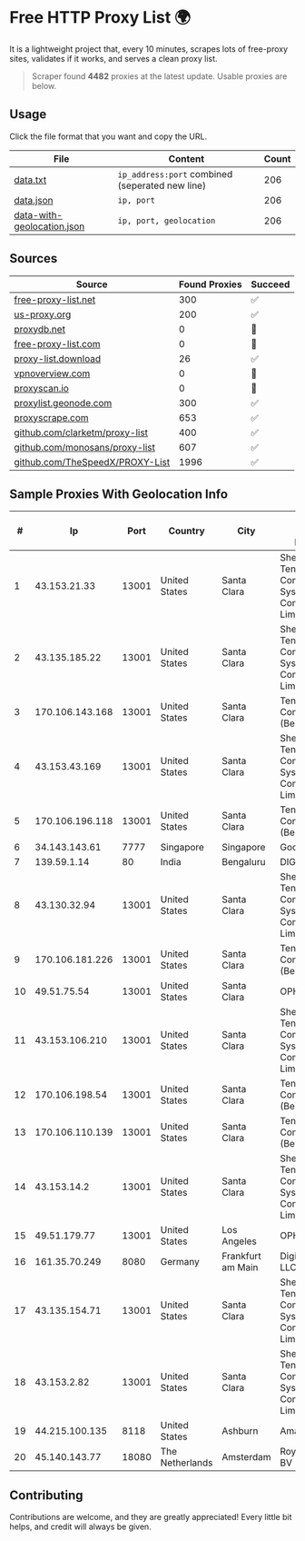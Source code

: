 
# Free HTTP Proxy List 🌍

It is a lightweight project that, every 10 minutes, scrapes lots of free-proxy sites, validates if it works, and serves a clean proxy list.


> Scraper found **4482** proxies at the latest update. Usable proxies are below.

## Usage

Click the file format that you want and copy the URL.


|File|Content|Count|
|----|-------|-----|
|[data.txt](https://raw.githubusercontent.com/themiralay/Proxy-List-World/master/data.txt)|`ip_address:port` combined (seperated new line)|206|
|[data.json](https://raw.githubusercontent.com/themiralay/Proxy-List-World/master/data.json)|`ip, port`|206|
|[data-with-geolocation.json](https://raw.githubusercontent.com/themiralay/Proxy-List-World/master/data-with-geolocation.json)|`ip, port, geolocation`|206|

## Sources

|Source|Found Proxies|Succeed|
|------|-------------|-------|
|[free-proxy-list.net](https://free-proxy-list.net)|300|✅|
|[us-proxy.org](https://www.us-proxy.org)|200|✅|
|[proxydb.net](http://proxydb.net)|0|🚫|
|[free-proxy-list.com](https://free-proxy-list.com/?page=&port=&type%5B%5D=http&type%5B%5D=https&up_time=0&search=Search)|0|🚫|
|[proxy-list.download](https://www.proxy-list.download/HTTP)|26|✅|
|[vpnoverview.com](https://vpnoverview.com/privacy/anonymous-browsing/free-proxy-servers)|0|🚫|
|[proxyscan.io](https://www.proxyscan.io)|0|🚫|
|[proxylist.geonode.com](https://proxylist.geonode.com/api/proxy-list?limit=300&page=1&sort_by=lastChecked&sort_type=desc&protocols=http,https)|300|✅|
|[proxyscrape.com](https://api.proxyscrape.com/v2/?request=displayproxies&protocol=http&timeout=10000&country=all&ssl=all&anonymity=all)|653|✅|
|[github.com/clarketm/proxy-list](https://raw.githubusercontent.com/clarketm/proxy-list/master/proxy-list-raw.txt)|400|✅|
|[github.com/monosans/proxy-list](https://raw.githubusercontent.com/monosans/proxy-list/main/proxies/http.txt)|607|✅|
|[github.com/TheSpeedX/PROXY-List](https://raw.githubusercontent.com/TheSpeedX/PROXY-List/master/http.txt)|1996|✅|


## Sample Proxies With Geolocation Info

|#|Ip|Port|Country|City|Internet Service Provider|
|-|--|----|-------|----|-------------------------|
|1|43.153.21.33|13001|United States|Santa Clara|Shenzhen Tencent Computer Systems Company Limited|
|2|43.135.185.22|13001|United States|Santa Clara|Shenzhen Tencent Computer Systems Company Limited|
|3|170.106.143.168|13001|United States|Santa Clara|Tencent Cloud Computing (Beijing) Co|
|4|43.153.43.169|13001|United States|Santa Clara|Shenzhen Tencent Computer Systems Company Limited|
|5|170.106.196.118|13001|United States|Santa Clara|Tencent Cloud Computing (Beijing) Co|
|6|34.143.143.61|7777|Singapore|Singapore|Google LLC|
|7|139.59.1.14|80|India|Bengaluru|DIGITALOCEAN|
|8|43.130.32.94|13001|United States|Santa Clara|Shenzhen Tencent Computer Systems Company Limited|
|9|170.106.181.226|13001|United States|Santa Clara|Tencent Cloud Computing (Beijing) Co|
|10|49.51.75.54|13001|United States|Santa Clara|OPHL|
|11|43.153.106.210|13001|United States|Santa Clara|Shenzhen Tencent Computer Systems Company Limited|
|12|170.106.198.54|13001|United States|Santa Clara|Tencent Cloud Computing (Beijing) Co|
|13|170.106.110.139|13001|United States|Santa Clara|Tencent Cloud Computing (Beijing) Co|
|14|43.153.14.2|13001|United States|Santa Clara|Shenzhen Tencent Computer Systems Company Limited|
|15|49.51.179.77|13001|United States|Los Angeles|OPHL|
|16|161.35.70.249|8080|Germany|Frankfurt am Main|DigitalOcean, LLC|
|17|43.135.154.71|13001|United States|Santa Clara|Shenzhen Tencent Computer Systems Company Limited|
|18|43.153.2.82|13001|United States|Santa Clara|Shenzhen Tencent Computer Systems Company Limited|
|19|44.215.100.135|8118|United States|Ashburn|Amazon.com|
|20|45.140.143.77|18080|The Netherlands|Amsterdam|RoyaleHosting BV|



## Contributing

Contributions are welcome, and they are greatly appreciated! Every
little bit helps, and credit will always be given.

